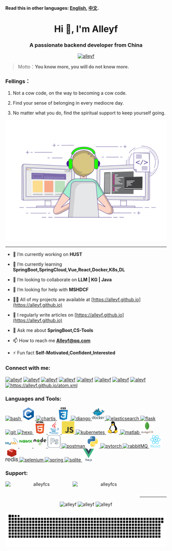 **Read this in other languages: [English](README.md), [中文](README_zh.md).**


<h1 align="center">Hi 👋, I'm Alleyf</h1>
<h3 align="center">A passionate backend developer from China</h3>
<p align="center">
<a href="https://github.com/alleyf" target="blank"><img src="https://img.shields.io/twitter/follow/alleyf?logo=github&style=for-the-badge" alt="alleyf" /></a>
</p>

> Motto：**You know more, you will do not know more.**


### Fellings：
<!-- 
<p>1. 不是<font color="#6425d0">牛码</font>，就在成为<font color="#6425d0">牛码</font>的路上。</p>
<p>2. 在每个<font color="#00b050">平庸</font>的日子里，找到属于自己的<font color="#00b050">归属感</font>。</p>
<p>3. 无论做什么事，都要找到支撑自己坚持下去的<font color="#245bdb">精神支柱</font>。</p>
-->

1. Not a cow code, on the way to becoming a cow code.

2. Find your sense of belonging in every mediocre day.

3. No matter what you do, find the spiritual support to keep yourself going.

<p align="center">
  <img src="https://github.com/dongyuanwai/readme-become-better/raw/main/images/coding.gif" />
</p>

---
<!--  <p align="center"> <a href="https://github.com/Alleyf/AIMedocSystem"><img src="https://github-profile-trophy.vercel.app/?username=alleyf" alt="alleyf" /></a> </p> -->


- 🔭 I’m currently working on **HUST**

- 🌱 I’m currently learning **SpringBoot,SpringCloud,Vue,React,Docker,K8s,DL**

- 👯 I’m looking to collaborate on **LLM | KG | Java**

- 🤝 I’m looking for help with **MSHDCF**

- 👨‍💻 All of my projects are available at [https://alleyf.github.io](https://alleyf.github.io)

- 📝 I regularly write articles on [https://alleyf.github.io](https://alleyf.github.io)

- 💬 Ask me about **SpringBoot,CS-Tools**

- 📫 How to reach me **Alleyf@qq.com**

- ⚡ Fun fact **Self-Motivated,Confident,Interested**

<h3 align="left">Connect with me:</h3>
<p align="left">
<a href="https://codepen.io/alleyf" target="blank"><img align="center" src="https://raw.githubusercontent.com/rahuldkjain/github-profile-readme-generator/master/src/images/icons/Social/codepen.svg" alt="alleyf" height="30" width="40" /></a>
<a href="https://dev.to/alleyf" target="blank"><img align="center" src="https://raw.githubusercontent.com/rahuldkjain/github-profile-readme-generator/master/src/images/icons/Social/devto.svg" alt="alleyf" height="30" width="40" /></a>
<a href="https://twitter.com/alleyf" target="blank"><img align="center" src="https://raw.githubusercontent.com/rahuldkjain/github-profile-readme-generator/master/src/images/icons/Social/twitter.svg" alt="alleyf" height="30" width="40" /></a>
<a href="https://stackoverflow.com/users/alleyf" target="blank"><img align="center" src="https://raw.githubusercontent.com/rahuldkjain/github-profile-readme-generator/master/src/images/icons/Social/stack-overflow.svg" alt="alleyf" height="30" width="40" /></a>
<a href="https://instagram.com/alleyf" target="blank"><img align="center" src="https://raw.githubusercontent.com/rahuldkjain/github-profile-readme-generator/master/src/images/icons/Social/instagram.svg" alt="alleyf" height="30" width="40" /></a>
<a href="https://www.youtube.com/c/alleyf" target="blank"><img align="center" src="https://raw.githubusercontent.com/rahuldkjain/github-profile-readme-generator/master/src/images/icons/Social/youtube.svg" alt="alleyf" height="30" width="40" /></a>
<a href="https://www.leetcode.com/alleyf" target="blank"><img align="center" src="https://raw.githubusercontent.com/rahuldkjain/github-profile-readme-generator/master/src/images/icons/Social/leet-code.svg" alt="alleyf" height="30" width="40" /></a>
<a href="https://discord.gg/aleyf" target="blank"><img align="center" src="https://raw.githubusercontent.com/rahuldkjain/github-profile-readme-generator/master/src/images/icons/Social/discord.svg" alt="aleyf" height="30" width="40" /></a>
<a href="https://alleyf.github.io/atom.xml" target="blank"><img align="center" src="https://raw.githubusercontent.com/rahuldkjain/github-profile-readme-generator/master/src/images/icons/Social/rss.svg" alt="https://alleyf.github.io/atom.xml" height="30" width="40" /></a>
</p>

<h3 align="left">Languages and Tools:</h3>
<p align="left"> <a href="https://www.gnu.org/software/bash/" target="_blank" rel="noreferrer"> <img src="https://www.vectorlogo.zone/logos/gnu_bash/gnu_bash-icon.svg" alt="bash" width="40" height="40"/> </a> <a href="https://www.cprogramming.com/" target="_blank" rel="noreferrer"> <img src="https://raw.githubusercontent.com/devicons/devicon/master/icons/c/c-original.svg" alt="c" width="40" height="40"/> </a> <a href="https://www.chartjs.org" target="_blank" rel="noreferrer"> <img src="https://www.chartjs.org/media/logo-title.svg" alt="chartjs" width="40" height="40"/> </a> <a href="https://www.w3schools.com/css/" target="_blank" rel="noreferrer"> <img src="https://raw.githubusercontent.com/devicons/devicon/master/icons/css3/css3-original-wordmark.svg" alt="css3" width="40" height="40"/> </a> <a href="https://www.djangoproject.com/" target="_blank" rel="noreferrer"> <img src="https://cdn.worldvectorlogo.com/logos/django.svg" alt="django" width="40" height="40"/> </a> <a href="https://www.docker.com/" target="_blank" rel="noreferrer"> <img src="https://raw.githubusercontent.com/devicons/devicon/master/icons/docker/docker-original-wordmark.svg" alt="docker" width="40" height="40"/> </a> <a href="https://www.elastic.co" target="_blank" rel="noreferrer"> <img src="https://www.vectorlogo.zone/logos/elastic/elastic-icon.svg" alt="elasticsearch" width="40" height="40"/> </a> <a href="https://flask.palletsprojects.com/" target="_blank" rel="noreferrer"> <img src="https://www.vectorlogo.zone/logos/pocoo_flask/pocoo_flask-icon.svg" alt="flask" width="40" height="40"/> </a> <a href="https://git-scm.com/" target="_blank" rel="noreferrer"> <img src="https://www.vectorlogo.zone/logos/git-scm/git-scm-icon.svg" alt="git" width="40" height="40"/> </a> <a href="hexo.io/" target="_blank" rel="noreferrer"> <img src="https://www.vectorlogo.zone/logos/hexoio/hexoio-icon.svg" alt="hexo" width="40" height="40"/> </a> <a href="https://www.w3.org/html/" target="_blank" rel="noreferrer"> <img src="https://raw.githubusercontent.com/devicons/devicon/master/icons/html5/html5-original-wordmark.svg" alt="html5" width="40" height="40"/> </a> <a href="https://www.java.com" target="_blank" rel="noreferrer"> <img src="https://raw.githubusercontent.com/devicons/devicon/master/icons/java/java-original.svg" alt="java" width="40" height="40"/> </a> <a href="https://developer.mozilla.org/en-US/docs/Web/JavaScript" target="_blank" rel="noreferrer"> <img src="https://raw.githubusercontent.com/devicons/devicon/master/icons/javascript/javascript-original.svg" alt="javascript" width="40" height="40"/> </a> <a href="https://kubernetes.io" target="_blank" rel="noreferrer"> <img src="https://www.vectorlogo.zone/logos/kubernetes/kubernetes-icon.svg" alt="kubernetes" width="40" height="40"/> </a> <a href="https://www.linux.org/" target="_blank" rel="noreferrer"> <img src="https://raw.githubusercontent.com/devicons/devicon/master/icons/linux/linux-original.svg" alt="linux" width="40" height="40"/> </a> <a href="https://www.mathworks.com/" target="_blank" rel="noreferrer"> <img src="https://upload.wikimedia.org/wikipedia/commons/2/21/Matlab_Logo.png" alt="matlab" width="40" height="40"/> </a> <a href="https://www.mongodb.com/" target="_blank" rel="noreferrer"> <img src="https://raw.githubusercontent.com/devicons/devicon/master/icons/mongodb/mongodb-original-wordmark.svg" alt="mongodb" width="40" height="40"/> </a> <a href="https://www.mysql.com/" target="_blank" rel="noreferrer"> <img src="https://raw.githubusercontent.com/devicons/devicon/master/icons/mysql/mysql-original-wordmark.svg" alt="mysql" width="40" height="40"/> </a> <a href="https://www.nginx.com" target="_blank" rel="noreferrer"> <img src="https://raw.githubusercontent.com/devicons/devicon/master/icons/nginx/nginx-original.svg" alt="nginx" width="40" height="40"/> </a> <a href="https://nodejs.org" target="_blank" rel="noreferrer"> <img src="https://raw.githubusercontent.com/devicons/devicon/master/icons/nodejs/nodejs-original-wordmark.svg" alt="nodejs" width="40" height="40"/> </a> <a href="https://www.photoshop.com/en" target="_blank" rel="noreferrer"> <img src="https://raw.githubusercontent.com/devicons/devicon/master/icons/photoshop/photoshop-line.svg" alt="photoshop" width="40" height="40"/> </a> <a href="https://postman.com" target="_blank" rel="noreferrer"> <img src="https://www.vectorlogo.zone/logos/getpostman/getpostman-icon.svg" alt="postman" width="40" height="40"/> </a> <a href="https://www.python.org" target="_blank" rel="noreferrer"> <img src="https://raw.githubusercontent.com/devicons/devicon/master/icons/python/python-original.svg" alt="python" width="40" height="40"/> </a> <a href="https://pytorch.org/" target="_blank" rel="noreferrer"> <img src="https://www.vectorlogo.zone/logos/pytorch/pytorch-icon.svg" alt="pytorch" width="40" height="40"/> </a> <a href="https://www.rabbitmq.com" target="_blank" rel="noreferrer"> <img src="https://www.vectorlogo.zone/logos/rabbitmq/rabbitmq-icon.svg" alt="rabbitMQ" width="40" height="40"/> </a> <a href="https://reactjs.org/" target="_blank" rel="noreferrer"> <img src="https://raw.githubusercontent.com/devicons/devicon/master/icons/react/react-original-wordmark.svg" alt="react" width="40" height="40"/> </a> <a href="https://redis.io" target="_blank" rel="noreferrer"> <img src="https://raw.githubusercontent.com/devicons/devicon/master/icons/redis/redis-original-wordmark.svg" alt="redis" width="40" height="40"/> </a> <a href="https://www.selenium.dev" target="_blank" rel="noreferrer"> <img src="https://raw.githubusercontent.com/detain/svg-logos/780f25886640cef088af994181646db2f6b1a3f8/svg/selenium-logo.svg" alt="selenium" width="40" height="40"/> </a> <a href="https://spring.io/" target="_blank" rel="noreferrer"> <img src="https://www.vectorlogo.zone/logos/springio/springio-icon.svg" alt="spring" width="40" height="40"/> </a> <a href="https://www.sqlite.org/" target="_blank" rel="noreferrer"> <img src="https://www.vectorlogo.zone/logos/sqlite/sqlite-icon.svg" alt="sqlite" width="40" height="40"/> </a> <a href="https://vuejs.org/" target="_blank" rel="noreferrer"> <img src="https://raw.githubusercontent.com/devicons/devicon/master/icons/vuejs/vuejs-original-wordmark.svg" alt="vuejs" width="40" height="40"/> </a> </p>

<h3 align="left">Support:</h3>
<p align="center"><a href="https://www.buymeacoffee.com/alleyfcs"> <img align="left" src="https://cdn.buymeacoffee.com/buttons/v2/default-yellow.png" height="50" width="210" alt="alleyfcs" /></a><a href="https://ko-fi.com/alleyfcs"> <img align="left" src="https://cdn.ko-fi.com/cdn/kofi3.png?v=3" height="50" width="210" alt="alleyfcs" /></a></p><br><br>

---

<p align="center">
  <img width="27%" height="35%" src="https://github-readme-stats.vercel.app/api/top-langs?username=alleyf&show_icons=true&locale=en&layout=compact&langs_count=6" alt="alleyf" />
  <img width="35%" src="https://github-readme-stats.vercel.app/api?username=alleyf&show_icons=true&locale=en" alt="alleyf" />
  <img width="37%" src="https://github-readme-streak-stats.herokuapp.com/?user=alleyf&" alt="alleyf" />
</p>

<p align="center">
  <img src="https://github.com/dongyuanwai/readme-become-better/raw/main/icon/github-contribution-grid-snake.svg" />
</p>
